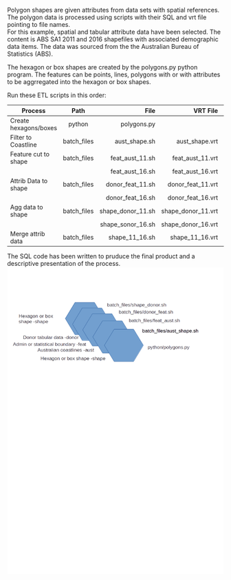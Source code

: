Polygon shapes are given attributes from data sets with spatial references. The polygon data is processed using scripts with their SQL and vrt file pointing to file names.  
For this example, spatial and tabular attribute data have been selected. The content is ABS SA1 2011 and 2016 shapefiles with associated demographic data items. The data was sourced from the the Australian Bureau of Statistics (ABS).

The hexagon or box shapes are created by the polygons.py python program. The features can be points, lines, polygons with or with attributes to be aggrregated into the hexagon or box shapes.

Run these ETL scripts in this order:

| Process               | Path          | File              | VRT File           | SQL File           |
| --------------------- |:-------------:| -----------------:|-------------------:|-------------------:|
| Create hexagons/boxes | python        | polygons.py       |                    |
| Filter to Coastline   | batch_files   | aust_shape.sh     | aust_shape.vrt     | aust_shape.sql     |
| Feature cut to shape  | batch_files   | feat_aust_11.sh   | feat_aust_11.vrt   | feat_aust_11.sql   |
|                       |               | feat_aust_16.sh   | feat_aust_16.vrt   | feat_aust_16.sql   |
| Attrib Data to shape  | batch_files   | donor_feat_11.sh  | donor_feat_11.vrt  | donor_feat_11.sql  |
|                       |               | donor_feat_16.sh  | donor_feat_16.vrt  | donor_feat_16.sql  |
| Agg data to shape     | batch_files   | shape_donor_11.sh | shape_donor_11.vrt | shape_donor_11.sql |
|                       |               | shape_sonor_16.sh | shape_donor_16.vrt | shape_donor_16.sql |
| Merge attrib data     | batch_files   | shape_11_16.sh    | shape_11_16.vrt    | shape_11_16.sql    |

The SQL code has been written to pruduce the final product and a descriptive presentation of the process.
![alt text](https://raw.githubusercontent.com/gisisfun/map_polygons/master/batch_files/processes.png "Logo Title Text 1")

